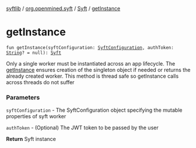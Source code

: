 [syftlib](../../index.md) / [org.openmined.syft](../index.md) / [Syft](index.md) / [getInstance](./get-instance.md)

# getInstance

`fun getInstance(syftConfiguration: `[`SyftConfiguration`](../../org.openmined.syft.domain/-syft-configuration/index.md)`, authToken: `[`String`](https://kotlinlang.org/api/latest/jvm/stdlib/kotlin/-string/index.html)`? = null): `[`Syft`](index.md)

Only a single worker must be instantiated across an app lifecycle.
The [getInstance](./get-instance.md) ensures creation of the singleton object if needed or returns the already created worker.
This method is thread safe so getInstance calls across threads do not suffer

### Parameters

`syftConfiguration` - The SyftConfiguration object specifying the mutable properties of syft worker

`authToken` - (Optional) The JWT token to be passed by the user

**Return**
Syft instance

